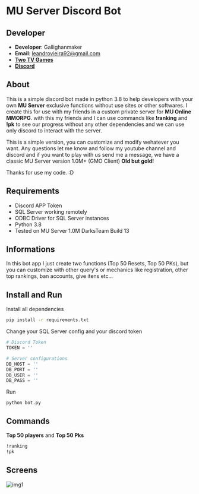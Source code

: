 # MU Server Discord Bot

## Developer

- **Developer**: Gallighanmaker
- **Email**: leandrovieira92@gmail.com
- **[Two TV Games](https://www.youtube.com/twotvgames)**
- **[Discord](https://discord.gg/rTG3ury)**

## About

This is a simple discord bot made in python 3.8 to help developers with your own **MU Server** exclusive functions without use sites or other softwares. I create this for use with my friends in a custom private server for **MU Online MMORPG**. with this my friends and I can use commands like **!ranking** and **!pk** to see our progress without any other dependencies and we can use only discord to interact with the server.

This is a simple version, you can customize and modify wehatever you want. Any questions let me know and follow my youtube channel and discord and if you want to play with us send me a message, we have a classic MU Server version 1.0M+ (GMO Client) **Old but gold!**

Thanks for use my code. :D

## Requirements

- Discord APP Token
- SQL Server working remotely
- ODBC Driver for SQL Server instances
- Python 3.8
- Tested on MU Server 1.0M DarksTeam Build 13

## Informations

In this bot app I just create two functions (Top 50 Resets, Top 50 PKs), but you can customize with other query's or mechanics like registration, other top rankings, ban accounts, give itens etc...

## Install and Run

Install all dependencies

```bash
pip install -r requirements.txt
```

Change your SQL Server config and your discord token

```python
# Discord Token
TOKEN = ''

# Server configurations
DB_HOST = ''
DB_PORT = ''
DB_USER = ''
DB_PASS = ''
```

Run

```
python bot.py
```

## Commands

**Top 50 players** and **Top 50 Pks**

```bash
!ranking
!pk
```

## Screens

![img1](https://image.prntscr.com/image/vqJT1a-DSmKVycOzYWWmBw.png)